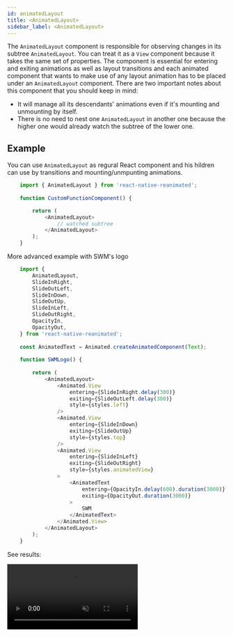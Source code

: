 ```yaml
---
id: animatedLayout
title: <AnimatedLayout>
sidebar_label: <AnimatedLayout>
---
```

The `AnimatedLayout` component is responsible for observing changes in its subtree `AnimatedLayout`. You can treat it as a `View` component because it takes the same set of properties. The component is essential for entering and exiting animations as well as layout transitions and each animated component that wants to make use of any layout animation has to be placed under an `AnimatedLayout` component. There are two important notes about this component that you should keep in mind: 
 - It will manage all its descendants' animations even if it's mounting and unmounting by itself.
 - There is no need to nest one `AnimatedLayout` in another one because the higher one would already watch the subtree of the lower one. 


## Example
You can use `AnimatedLayout` as regural React component and his hildren can use by transitions and mounting/unmpunting animations.

```js
    import { AnimatedLayout } from 'react-native-reanimated';
    
    function CustomFunctionComponent() {

        return (
            <AnimatedLayout>
                // watched subtree
            </AnimatedLayout>
        );
    }
```

More advanced example with SWM's logo

```js
    import { 
        AnimatedLayout,
        SlideInRight,
        SlideOutLeft,
        SlideInDown,
        SlideOutUp,
        SlideInLeft,
        SlideOutRight,
        OpacityIn,
        OpacityOut,
    } from 'react-native-reanimated';
    
    const AnimatedText = Animated.createAnimatedComponent(Text);
    ​
    function SWMLogo() {
    ​
        return (
            <AnimatedLayout>
                <Animated.View 
                    entering={SlideInRight.delay(300)} 
                    exiting={SlideOutLeft.delay(300)} 
                    style={styles.left} 
                />
                <Animated.View 
                    entering={SlideInDown} 
                    exiting={SlideOutUp} 
                    style={styles.top} 
                />
                <Animated.View 
                    entering={SlideInLeft} 
                    exiting={SlideOutRight} 
                    style={styles.animatedView} 
                >
                    <AnimatedText 
                        entering={OpacityIn.delay(600).duration(3000)} 
                        exiting={OpacityOut.duration(3000)}
                    > 
                        SWM 
                    </AnimatedText>
                </Animated.View>
            </AnimatedLayout>
        );
    }
```

See results:

<video src="https://user-images.githubusercontent.com/36106620/120326638-39ee0200-c2e9-11eb-8dca-3f3b999c5017.mov" controls="controls" muted="muted"></video>


